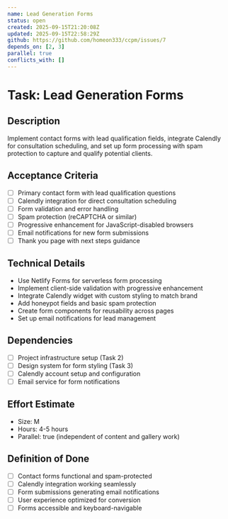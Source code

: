 ```yaml
---
name: Lead Generation Forms
status: open
created: 2025-09-15T21:20:08Z
updated: 2025-09-15T22:58:29Z
github: https://github.com/homeon333/ccpm/issues/7
depends_on: [2, 3]
parallel: true
conflicts_with: []
---
```


# Task: Lead Generation Forms

## Description
Implement contact forms with lead qualification fields, integrate Calendly for consultation scheduling, and set up form processing with spam protection to capture and qualify potential clients.

## Acceptance Criteria
- [ ] Primary contact form with lead qualification questions
- [ ] Calendly integration for direct consultation scheduling
- [ ] Form validation and error handling
- [ ] Spam protection (reCAPTCHA or similar)
- [ ] Progressive enhancement for JavaScript-disabled browsers
- [ ] Email notifications for new form submissions
- [ ] Thank you page with next steps guidance

## Technical Details
- Use Netlify Forms for serverless form processing
- Implement client-side validation with progressive enhancement
- Integrate Calendly widget with custom styling to match brand
- Add honeypot fields and basic spam protection
- Create form components for reusability across pages
- Set up email notifications for lead management

## Dependencies
- [ ] Project infrastructure setup (Task 2)
- [ ] Design system for form styling (Task 3)
- [ ] Calendly account setup and configuration
- [ ] Email service for form notifications

## Effort Estimate
- Size: M
- Hours: 4-5 hours
- Parallel: true (independent of content and gallery work)

## Definition of Done
- [ ] Contact forms functional and spam-protected
- [ ] Calendly integration working seamlessly
- [ ] Form submissions generating email notifications
- [ ] User experience optimized for conversion
- [ ] Forms accessible and keyboard-navigable

